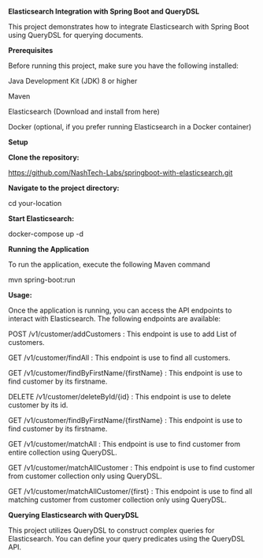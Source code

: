 **Elasticsearch Integration with Spring Boot and QueryDSL**

This project demonstrates how to integrate Elasticsearch with Spring Boot using QueryDSL for querying documents.

**Prerequisites**

Before running this project, make sure you have the following installed:

Java Development Kit (JDK) 8 or higher

Maven

Elasticsearch (Download and install from here)

Docker (optional, if you prefer running Elasticsearch in a Docker container)

**Setup**

**Clone the repository:**

https://github.com/NashTech-Labs/springboot-with-elasticsearch.git

**Navigate to the project directory:**

cd your-location

**Start Elasticsearch:**

docker-compose up -d

**Running the Application**

To run the application, execute the following Maven command

mvn spring-boot:run

**Usage:**

Once the application is running, you can access the API endpoints to interact with Elasticsearch. The following endpoints are available:

POST /v1/customer/addCustomers : This endpoint is use to add List of customers.

GET /v1/customer/findAll : This endpoint is use to find all customers.

GET /v1/customer/findByFirstName/{firstName} : This endpoint is use to find customer by its firstname.

DELETE /v1/customer/deleteById/{id} : This endpoint is use to delete customer by its id.

GET /v1/customer/findByFirstName/{firstName} : This endpoint is use to find customer by its firstname.

GET /v1/customer/matchAll : This endpoint is use to find customer from entire collection using QueryDSL.

GET /v1/customer/matchAllCustomer : This endpoint is use to find customer from customer collection only using QueryDSL.

GET /v1/customer/matchAllCustomer/{first} : This endpoint is use to find all matching customer from customer collection only using QueryDSL.

**Querying Elasticsearch with QueryDSL**


This project utilizes QueryDSL to construct complex queries for Elasticsearch.
You can define your query predicates using the QueryDSL API.